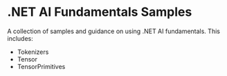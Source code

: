 # .NET AI Fundamentals Samples

A collection of samples and guidance on using .NET AI fundamentals. This includes:

- Tokenizers
- Tensor<T>
- TensorPrimitives
